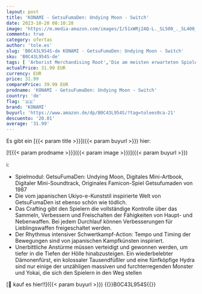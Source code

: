 ```yaml
---
layout: post
title: 'KONAMI - GetsuFumaDen: Undying Moon - Switch'
date: 2023-10-20 08:10:28
image: 'https://m.media-amazon.com/images/I/51xWRj2AQ-L._SL500_._SL400_.jpg'
comments: true
category: ofertas
author: 'tole.es'
slug: 'B0C43L954S-de KONAMI - GetsuFumaDen: Undying Moon - Switch'
sku: 'B0C43L954S-de'
tags: [ 'Arborist Merchandising Root','Die am meisten erwarteten Spiele','Games','Nintendo Switch','Self Service','Special Features Stores','Spiele für Nintendo Switch','f8b54e7c-b5af-44fa-ab8d-ed3fc1641e33_0','f8b54e7c-b5af-44fa-ab8d-ed3fc1641e33_301','f8b54e7c-b5af-44fa-ab8d-ed3fc1641e33_9201','konami','🇩🇪', ]
actualPrice: 31.99 EUR
currency: EUR
price: 31.99
comparePrice: 39.99 EUR
prodname: 'KONAMI - GetsuFumaDen: Undying Moon - Switch'
country: 'de'
flag: '🇩🇪'
brand: 'KONAMI'
buyurl: 'https://www.amazon.de/dp/B0C43L954S/?tag=tolees0ca-21'
descuento: '20.01'
average: '31.99'
---
```


Es gibt ein [{{< param title >}}]({{< param buyurl >}}) hier:

[![{{< param prodname >}}]({{< param image >}})]({{< param buyurl >}})

ℹ️:

- Spielmodul: GetsuFumaDen: Undying Moon, Digitales Mini-Artbook, Digitaler Mini-Soundtrack, Originales Famicon-Spiel Getsufumaden von 1987
- Die vom japanischen Ukiyo-e-Kunststil inspirierte Welt von GetsuFumaDen ist ebenso schön wie tödlich.
- Das Crafting gibt den Spielern die vollständige Kontrolle über das Sammeln, Verbessern und Freischalten der Fähigkeiten von Haupt- und Nebenwaffen. Bei jedem Durchlauf können Verbesserungen für Lieblingswaffen freigeschaltet werden.
- Der Rhythmus intensiver Schwertkampf-Action: Tempo und Timing der Bewegungen sind von japanischen Kampfkünsten inspiriert.
- Unerbittliche Anstürme müssen verteidigt und gewonnen werden, um tiefer in die Tiefen der Hölle hinabzusteigen. Ein wiederbelebter Dämonenfürst, ein kolossaler Tausendfüßler und eine fünfköpfige Hydra sind nur einige der unzähligen massiven und furchterregenden Monster und Yokai, die sich den Spielern in den Weg stellen

[🛒 kauf es hier!!]({{< param buyurl >}})
{{<world>}}B0C43L954S{{</world>}}
